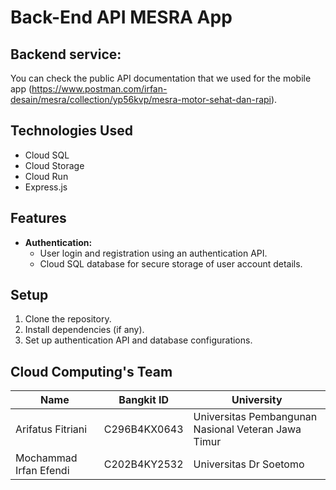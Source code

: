 # Back-End API MESRA App

## Backend service:

You can check the public API documentation that we used for the mobile app (https://www.postman.com/irfan-desain/mesra/collection/yp56kvp/mesra-motor-sehat-dan-rapi).

## Technologies Used

- Cloud SQL
- Cloud Storage
- Cloud Run
- Express.js

## Features

- **Authentication:**
  - User login and registration using an authentication API.
  - Cloud SQL database for secure storage of user account details.

## Setup

1. Clone the repository.
2. Install dependencies (if any).
3. Set up authentication API and database configurations.

## Cloud Computing's Team

|Name |Bangkit ID| University|
|-----|----------|-----------|
|Arifatus Fitriani |C296B4KX0643 |Universitas Pembangunan Nasional Veteran Jawa Timur |
|Mochammad Irfan Efendi |C202B4KY2532 |Universitas Dr Soetomo |
